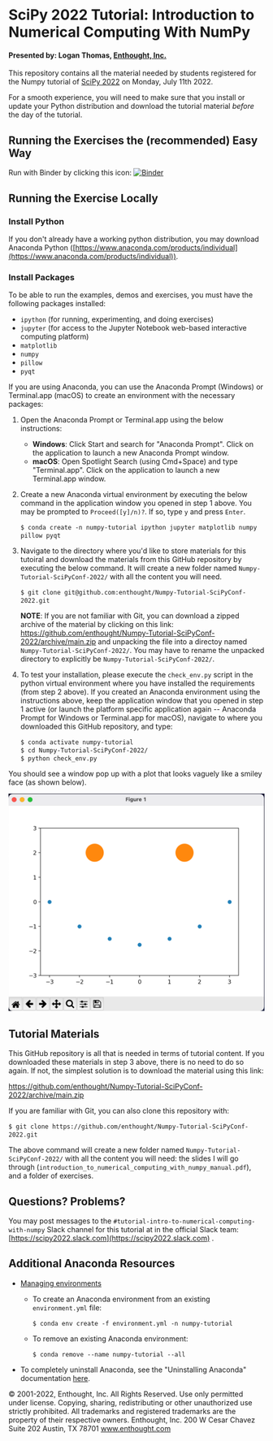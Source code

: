 # SciPy 2022 Tutorial: Introduction to Numerical Computing With NumPy

#### Presented by: Logan Thomas, [Enthought, Inc.](https://www.enthought.com)

This repository contains all the material needed by students registered for the Numpy tutorial of [SciPy 2022](https://www.scipy2022.scipy.org/) on Monday, July 11th 2022.

For a smooth experience, you will need to make sure that you install or update your Python distribution and download the tutorial material _before_ the day of the tutorial.

## Running the Exercises the (recommended) Easy Way

Run with Binder by clicking this icon: [![Binder](https://mybinder.org/badge_logo.svg)](https://mybinder.org/v2/gh/enthought/Numpy-Tutorial-SciPyConf-2022/main)


## Running the Exercise Locally

### Install Python

If you don't already have a working python distribution, you may download Anaconda Python ([https://www.anaconda.com/products/individual](https://www.anaconda.com/products/individual)).


### Install Packages

To be able to run the examples, demos and exercises, you must have the following packages installed:

- `ipython` (for running, experimenting, and doing exercises)
- `jupyter` (for access to the Jupyter Notebook web-based interactive computing platform)
- `matplotlib`
- `numpy`
- `pillow`
- `pyqt`

If you are using Anaconda, you can use the Anaconda Prompt (Windows) or Terminal.app (macOS) to create an environment with the necessary packages:

1. Open the Anaconda Prompt or Terminal.app using the below instructions:
    - **Windows**: Click Start and search for "Anaconda Prompt". Click on the application to launch a new Anaconda Prompt window.
    - **macOS**: Open Spotlight Search (using Cmd+Space) and type "Terminal.app". Click on the application to launch a new Terminal.app window.   

1. Create a new Anaconda virtual environment by executing the below command in the application window you opened in step 1 above. You may be prompted to `Proceed([y]/n)?`. If so, type `y` and press `Enter`.

    ```
    $ conda create -n numpy-tutorial ipython jupyter matplotlib numpy pillow pyqt 
    ```

1. Navigate to the directory where you'd like to store materials for this tutoiral and download the materials from this GitHub repository by executing the below command. It will create a new folder named `Numpy-Tutorial-SciPyConf-2022/` with all the content you will need.

    ```
    $ git clone git@github.com:enthought/Numpy-Tutorial-SciPyConf-2022.git
    ```
    **NOTE**: If you are not familiar with Git, you can download a zipped archive of the material by clicking on this link: https://github.com/enthought/Numpy-Tutorial-SciPyConf-2022/archive/main.zip and unpacking the file into a directoy named `Numpy-Tutorial-SciPyConf-2022/`. You may have to rename the unpacked directory to explicitly be `Numpy-Tutorial-SciPyConf-2022/`.


1. To test your installation, please execute the `check_env.py` script in the python virtual environment where you have installed the requirements (from step 2 above). If you created an Anaconda environment using the instructions above, keep the application window that you opened in step 1 active (or launch the platform specific application again -- Anaconda Prompt for Windows or Terminal.app for macOS), navigate to where you downloaded this GitHub repository, and type:

    ```
    $ conda activate numpy-tutorial
    $ cd Numpy-Tutorial-SciPyConf-2022/
    $ python check_env.py
    ```

You should see a window pop up with a plot that looks vaguely like a smiley face (as shown below).

![](assets/images/check_env_output.png)

## Tutorial Materials

This GitHub repository is all that is needed in terms of tutorial content. If you downloaded these materials in step 3 above, there is no need to do so again. If not, the simplest solution is to download the material using this link:

https://github.com/enthought/Numpy-Tutorial-SciPyConf-2022/archive/main.zip

If you are familiar with Git, you can also clone this repository with:

```
$ git clone https://github.com/enthought/Numpy-Tutorial-SciPyConf-2022.git
```

The above command will create a new folder named `Numpy-Tutorial-SciPyConf-2022/` with all the content you will need: the slides I will go through (`introduction_to_numerical_computing_with_numpy_manual.pdf`), and a folder of exercises.


## Questions? Problems?

You may post messages to the `#tutorial-intro-to-numerical-computing-with-numpy` Slack channel for this tutorial at in the official Slack team: [https://scipy2022.slack.com](https://scipy2022.slack.com) .


## Additional Anaconda Resources
- [Managing environments](https://docs.conda.io/projects/conda/en/latest/user-guide/tasks/manage-environments.html)

  - To create an Anaconda environment from an existing `environment.yml` file:

    ```
    $ conda env create -f environment.yml -n numpy-tutorial
    ```

  - To remove an existing Anaconda environment:

    ```
    $ conda remove --name numpy-tutorial --all
    ```

- To completely uninstall Anaconda, see the "Uninstalling Anaconda" documentation [here](https://docs.anaconda.com/anaconda/install/uninstall/). 


© 2001-2022, Enthought, Inc.
All Rights Reserved. Use only permitted under license. Copying, sharing, redistributing or other unauthorized use strictly prohibited.
All trademarks and registered trademarks are the property of their respective owners.
Enthought, Inc.
200 W Cesar Chavez Suite 202
Austin, TX 78701
www.enthought.com
